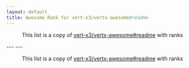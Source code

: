 ```yaml
---
layout: default
title: Awesome Rank for vert-x3/vertx-awesome#readme
---
```


<p align="center">
	This list is a copy of <a href="https://github.com/vert-x3/vertx-awesome#readme">vert-x3/vertx-awesome#readme</a> with ranks
</p>
---
---
<p align="center">
	This list is a copy of <a href="https://github.com/vert-x3/vertx-awesome#readme">vert-x3/vertx-awesome#readme</a> with ranks
</p>
